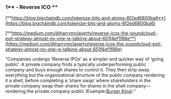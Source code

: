 ### 1** - Reverse ICO **

[**https://blog.bigchaindb.com/tokenize-bits-and-atoms-6f2ed6800ba6**](https://blog.bigchaindb.com/tokenize-bits-and-atoms-6f2ed6800ba6)

[**https://medium.com/@harrymclaverty/reverse-icos-the-soundcloud-exit-strategy-almost-no-one-is-talking-about-651f4ef1f88e**](https://medium.com/@harrymclaverty/reverse-icos-the-soundcloud-exit-strategy-almost-no-one-is-talking-about-651f4ef1f88e)

“Companies undergo ‘Reverse IPOs’ as a simpler and quicker way of ‘going public’. A private company finds a typically underperforming public company and buys enough shares to control it. They then strip away everything but the organisational structure of the public company rendering it a shell, before completing a ‘share swap’ where shareholders in the private company swap their shares for shares in the shell company — rendering the private company public \(Example:[Burger King](http://www.reuters.com/article/us-burgerking-stock-idUSBRE85J0PW20120620%29)\).”

